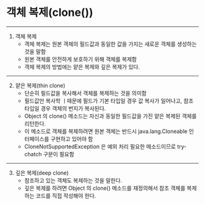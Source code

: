 # 객체 복제(clone())

----
1. 객체 복제
    - 객체 복제는 원본 객체의 필드값과 동일한 값을 가지는 새로운 객체를 생성하는 것을 말함
    - 원본 객체를 안전하게 보호하기 위해 객체를 복제함
    - 객체 복제의 방법에는 얕은 복제와 깊은 복제가 있다.
    
---
2. 얕은 복제(thin clone)
    - 단순히 필드값을 복사해서 객체를 복제하는 것을 의미함
    - 필드값만 복사학 ㅣ때문에 필드가 기본 타입일 경우 값 복사가 일어나고, 참조 타입일 경우 객체의 번지가 복사된다.
    - Object 의 clone() 메소드는 자신과 동일한 필드값을 가진 얕은 복제된 객체를 리턴한다.
    - 이 메소드로 객체를 복제하려면 원본 객체는 반드시 java.lang.Cloneable 인터페이스를 구현하고 있어야 함
    - CloneNotSupportedException 은 예외 처리 필요한 메소드이므로 try-chatch 구문이 필요함
    
---
3. 깊은 복제(deep clone)
    - 참조하고 있는 객체도 복제하는 것을 말한다.
    - 깊은 복제를 하려면 Object 의 clone() 메소드를 재정의해서 참조 객체를 복제하는 코드를 직접 작성해야 한다.